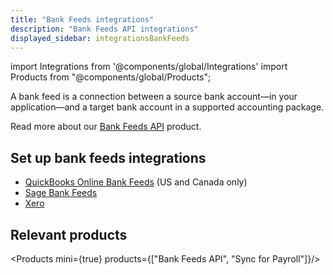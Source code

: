 ```yaml
---
title: "Bank Feeds integrations"
description: "Bank Feeds API integrations"
displayed_sidebar: integrationsBankFeeds
---
```


import Integrations from '@components/global/Integrations'
import Products from "@components/global/Products";

A bank feed is a connection between a source bank account—in your application—and a target bank account in a supported accounting package.

Read more about our [Bank Feeds API](/bank-feeds/overview) product.

## Set up bank feeds integrations

- [QuickBooks Online Bank Feeds](/integrations/bank-feeds/qbo-bank-feeds/) (US and Canada only)
- [Sage Bank Feeds](/integrations/bank-feeds/sage-bank-feeds/)
- [Xero](/integrations/bank-feeds/xero-bank-feeds/)

## Relevant products

<Products mini={true} products={["Bank Feeds API", "Sync for Payroll"]}/>
